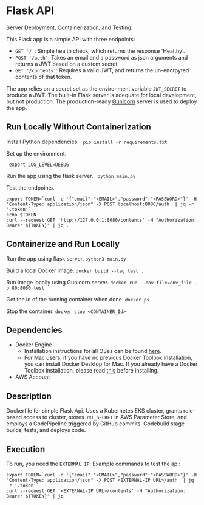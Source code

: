 # Flask API
 
Server Deployment, Containerization, and Testing.

This Flask app is a simple API with three endpoints:

- `GET '/'`: Simple health check, which returns the response 'Healthy'. 
- `POST '/auth'`: Takes an email and a password as json arguments and returns a JWT based on a custom secret.
- `GET '/contents'`: Requires a valid JWT, and returns the un-encrpyted contents of that token. 

The app relies on a secret set as the environment variable `JWT_SECRET` to produce a JWT. The built-in Flask server is adequate for local development, but not production. The production-ready [Gunicorn](https://gunicorn.org/) server is used to deploy the app.

## Run Locally Without Containerization 
Install Python dependencies.
``` pip install -r requirements.txt```

Set up the environment.
``` export JWT_SECRET='myjwtsecret'
 export LOG_LEVEL=DEBUG
 ```
 
 Run the app using the flask server.
 ``` python main.py```
 
 Test the endpoints.
```
export TOKEN=`curl -d '{"email":"<EMAIL>","password":"<PASSWORD>"}' -H "Content-Type: application/json" -X POST localhost:8080/auth  | jq -r '.token'`
echo $TOKEN
curl --request GET 'http://127.0.0.1:8080/contents' -H "Authorization: Bearer ${TOKEN}" | jq .
```

## Containerize and Run Locally
Run the app using flask server.
`python3 main.py` 

Build a local Docker image. 
`docker build --tag test .`

Run image locally using Gunicorn server. 
```docker run --env-file=env_file -p 80:8080 test```

Get the id of the running container when done.
`docker ps`

Stop the container.
`docker stop <CONTAINER_Id>`

## Dependencies

- Docker Engine
    - Installation instructions for all OSes can be found [here](https://docs.docker.com/install/).
    - For Mac users, if you have no previous Docker Toolbox installation, you can install Docker Desktop for Mac. If you already have a Docker Toolbox installation, please read [this](https://docs.docker.com/docker-for-mac/docker-toolbox/) before installing.
 - AWS Account

## Description
Dockerfile for simple Flask Api. Uses a Kubernetes EKS cluster, grants role-based access to cluster, stores `JWT_SECRET` in AWS Parameter Store, and employs a CodePipeline triggered by GitHub commits. Codebuild stage builds, tests, and deploys code. 

## Execution
To run, you need the `EXTERNAL IP`.
Example commands to test the api: 

```
export TOKEN=`curl -d '{"email":"<EMAIL>","password":"<PASSWORD>"}' -H "Content-Type: application/json" -X POST <EXTERNAL-IP URL>/auth  | jq -r '.token'`
curl --request GET '<EXTERNAL-IP URL>/contents' -H "Authorization: Bearer ${TOKEN}" | jq 
```

